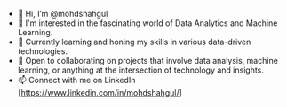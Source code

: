 - 👋 Hi, I’m @mohdshahgul
- 👀 I'm interested in the fascinating world of Data Analytics and Machine Learning.
- 🌱 Currently learning and honing my skills in various data-driven technologies.
- 💞️ Open to collaborating on projects that involve data analysis, machine learning, or anything at the intersection of technology and insights.
- 📫 Connect with me on LinkedIn [https://www.linkedin.com/in/mohdshahgul/]

<!---
mohdshahgul/mohdshahgul is a ✨ special ✨ repository because its `README.md` (this file) appears on your GitHub profile.
You can click the Preview link to take a look at your changes.
--->
